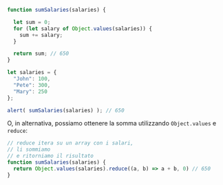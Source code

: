 ```js run demo
function sumSalaries(salaries) {

  let sum = 0;
  for (let salary of Object.values(salaries)) {
    sum += salary;
  }

  return sum; // 650
}

let salaries = {
  "John": 100,
  "Pete": 300,
  "Mary": 250
};

alert( sumSalaries(salaries) ); // 650
```
O, in alternativa, possiamo ottenere la somma utilizzando `Object.values` e `reduce`:

```js
// reduce itera su un array con i salari,
// li sommiamo
// e ritorniamo il risultato
function sumSalaries(salaries) {
  return Object.values(salaries).reduce((a, b) => a + b, 0) // 650
}
```
